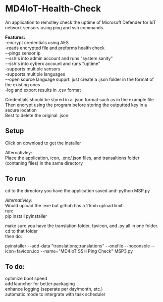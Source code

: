 # MD4IoT-Health-Check  
An application to remotley check the uptime of Microsoft Defender for IoT network sensors using ping and ssh commands.   
  
**Features:**  
-encrypt credentials using AES  
-reads encrypted file and preforms health check   
--pings sensor ip  
--ssh's into admin account and runs "system sanity"  
--ssh's into cyberx account and runs "uptime"  
-supports multiple sensors  
-supports multiple languages  
--open source language supprt: just create a .json folder in the format of the existing ones  
-log and export results in .csv format  
  
Credentials should be stored in a .json format such as in the example file  
Then encrypt using the program before storing the outputted key in a secure location  
Best to delete the original .json  
  
## Setup
Click on download to get the installer  
  
Alternativley:  
Place the application, icon, .enc/.json files, and transaltions folder (contaning files) in the same directory  
  
## To run  
cd to the directory you have the application saved and:
python MSP.py

*Alternativley:*  
Would upload the .exe but github has a 25mb upload limit:  
run:  
  pip install pyinstaller  
  
make sure you have the translation folder, favicon, and .py all in one folder. cd to that folder  
then do:  
  
  pyinstaller --add-data "translations;translations" --onefile --noconsole --icon=favicon.ico --name="MD4IoT SSH Ping Check" MSP3.py  


## To do:
optimize boot speed  
add launcher for better packaging  
enhance logging (seperate per day/month, etc.)  
automatic mode to intergrate with task scheduler  
